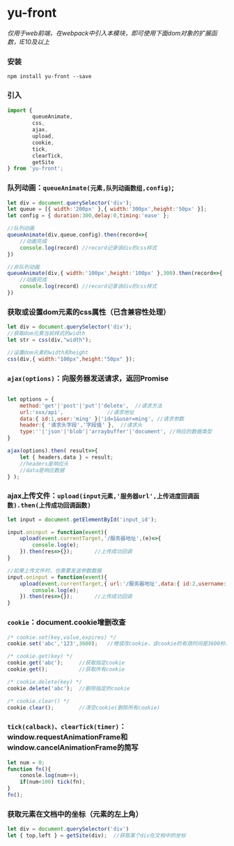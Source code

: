 # yu-front
  *仅用于web前端，在webpack中引入本模块，即可使用下面dom对象的扩展函数，IE10及以上*
  
### 安装
```
npm install yu-front --save
```
  
### 引入
```javascript
import { 
		queueAnimate,
		css,
		ajax, 
		upload,
		cookie, 
		tick,
		clearTick,
		getSite
} from 'yu-front';
```

### 队列动画：`queueAnimate(元素,队列动画数组,config)`;
```javascript
let div = document.querySelector('div');
let queue = [{ width:'200px' },{ width:'300px',height:'50px' }];
let config = { duration:300,delay:0,timing:'ease' };

//队列动画
queueAnimate(div,queue,config).then(record=>{
	//动画完成
	console.log(record) //record记录该div的css样式
})

//非队列动画
queueAnimate(div,{ width:'100px',height:'100px' },300).then(record=>{
	//动画完成
	console.log(record) //record记录该div的css样式
})
```


### 获取或设置dom元素的css属性（已含兼容性处理）
```javascript
let div = document.querySelector('div');
//获取dom元素当前样式的width
let str = css(div,"width");  

//设置dom元素的width和height
css(div,{ width:"100px",height:"50px" });  
```


### `ajax(options)`：向服务器发送请求，返回Promise
```javascript

let options = {
	method:'get'|'post'|'put'|'delete',  //请求方法
	url:'xxx/api',   			//请求地址
	data:{ id:1,user:'ming' }|'id=1&user=ming', //请求参数
	header:{ '请求头字段','字段值' },  //请求头
	type:''|'json'|'blob'|'arraybuffer'|'document', //响应的数据类型
}

ajax(options).then( result=>{
    let { headers,data } = result;
    //headers是响应头
    //data是响应数据
} );
```


### ajax上传文件：`upload(input元素,'服务器url',上传进度回调函数).then(上传成功回调函数)`
```javascript
let input = document.getElementById('input_id');

input.oninput = function(event){
	upload(event.currentTarget,'/服务器地址',(e)=>{
		console.log(e);
	}).then(res=>{});		//上传成功回调
}

//如果上传文件时，也需要发送参数数据
input.oninput = function(event){
	upload(event.currentTarget,{ url:'/服务器地址',data:{ id:2,username:'小明' } },(e)=>{
		console.log(e);
	}).then(res=>{});		//上传成功回调
}
```
  
	
### `cookie`：document.cookie增删改查
```javascript
/* cookie.set(key,value,expires) */
cookie.set('abc','123',3600);   //增或改cookie，该cookie的有效时间是3600秒以内

/* cookie.get(key) */
cookie.get('abc');     //获取指定cookie
cookie.get();          //获取所有cookie

/* cookie.delete(key) */
cookie.delete('abc');  //删除指定的cookie

/* cookie.clear() */
cookie.clear();        //清空cookie(删除所有cookie)
```


### `tick(calback)、clearTick(timer)`：window.requestAnimationFrame和window.cancelAnimationFrame的简写
```javascript
let num = 0;
function fn(){
    conosle.log(num++);
    if(num<100) tick(fn);
}
fn();
```


### 获取元素在文档中的坐标（元素的左上角）
```javascript
let div = document.querySelector('div')
let { top,left } = getSite(div);  //获取某个div在文档中的坐标
```
